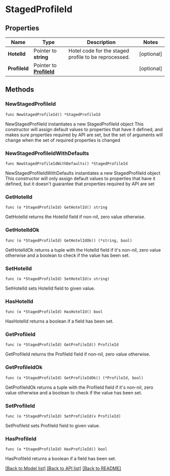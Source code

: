 # StagedProfileId

## Properties

Name | Type | Description | Notes
------------ | ------------- | ------------- | -------------
**HotelId** | Pointer to **string** | Hotel code for the staged profile to be reprocessed. | [optional] 
**ProfileId** | Pointer to [**ProfileId**](ProfileId.md) |  | [optional] 

## Methods

### NewStagedProfileId

`func NewStagedProfileId() *StagedProfileId`

NewStagedProfileId instantiates a new StagedProfileId object
This constructor will assign default values to properties that have it defined,
and makes sure properties required by API are set, but the set of arguments
will change when the set of required properties is changed

### NewStagedProfileIdWithDefaults

`func NewStagedProfileIdWithDefaults() *StagedProfileId`

NewStagedProfileIdWithDefaults instantiates a new StagedProfileId object
This constructor will only assign default values to properties that have it defined,
but it doesn't guarantee that properties required by API are set

### GetHotelId

`func (o *StagedProfileId) GetHotelId() string`

GetHotelId returns the HotelId field if non-nil, zero value otherwise.

### GetHotelIdOk

`func (o *StagedProfileId) GetHotelIdOk() (*string, bool)`

GetHotelIdOk returns a tuple with the HotelId field if it's non-nil, zero value otherwise
and a boolean to check if the value has been set.

### SetHotelId

`func (o *StagedProfileId) SetHotelId(v string)`

SetHotelId sets HotelId field to given value.

### HasHotelId

`func (o *StagedProfileId) HasHotelId() bool`

HasHotelId returns a boolean if a field has been set.

### GetProfileId

`func (o *StagedProfileId) GetProfileId() ProfileId`

GetProfileId returns the ProfileId field if non-nil, zero value otherwise.

### GetProfileIdOk

`func (o *StagedProfileId) GetProfileIdOk() (*ProfileId, bool)`

GetProfileIdOk returns a tuple with the ProfileId field if it's non-nil, zero value otherwise
and a boolean to check if the value has been set.

### SetProfileId

`func (o *StagedProfileId) SetProfileId(v ProfileId)`

SetProfileId sets ProfileId field to given value.

### HasProfileId

`func (o *StagedProfileId) HasProfileId() bool`

HasProfileId returns a boolean if a field has been set.


[[Back to Model list]](../README.md#documentation-for-models) [[Back to API list]](../README.md#documentation-for-api-endpoints) [[Back to README]](../README.md)


